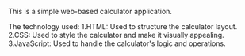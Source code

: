 This is a simple web-based calculator application.

The technology used:
1.HTML: Used to structure the calculator layout.
2.CSS: Used to style the calculator and make it visually appealing.
3.JavaScript: Used to handle the calculator's logic and operations.
